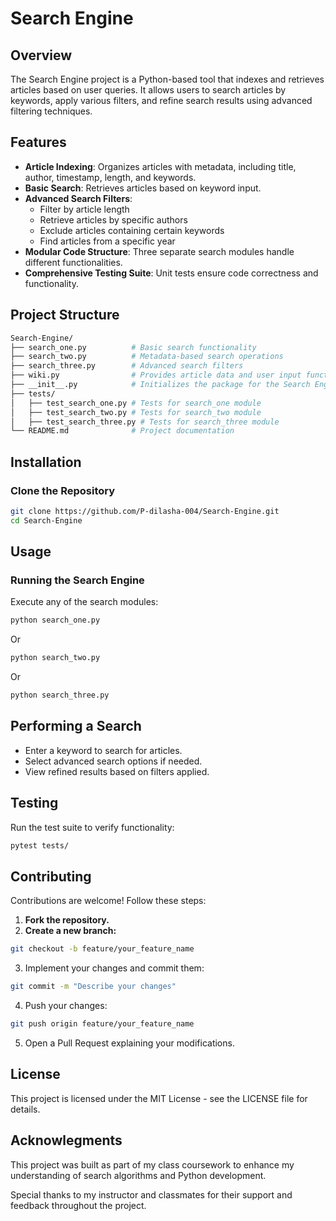 # Search Engine

## Overview

The Search Engine project is a Python-based tool that indexes and retrieves articles based on user queries. It allows users to search articles by keywords, apply various filters, and refine search results using advanced filtering techniques.

## Features

- **Article Indexing**: Organizes articles with metadata, including title, author, timestamp, length, and keywords.
- **Basic Search**: Retrieves articles based on keyword input.
- **Advanced Search Filters**:
  - Filter by article length
  - Retrieve articles by specific authors
  - Exclude articles containing certain keywords
  - Find articles from a specific year
- **Modular Code Structure**: Three separate search modules handle different functionalities.
- **Comprehensive Testing Suite**: Unit tests ensure code correctness and functionality.

## Project Structure
```bash
Search-Engine/
├── search_one.py          # Basic search functionality
├── search_two.py          # Metadata-based search operations
├── search_three.py        # Advanced search filters
├── wiki.py                # Provides article data and user input functions
├── __init__.py            # Initializes the package for the Search Engine module
├── tests/
│   ├── test_search_one.py # Tests for search_one module
│   ├── test_search_two.py # Tests for search_two module
│   ├── test_search_three.py # Tests for search_three module
└── README.md              # Project documentation
```
## Installation

### Clone the Repository

```bash
git clone https://github.com/P-dilasha-004/Search-Engine.git
cd Search-Engine
```
## Usage

### Running the Search Engine

Execute any of the search modules:

```bash
python search_one.py
```
Or
```bash
python search_two.py
```
Or
```bash
python search_three.py
```
## Performing a Search

- Enter a keyword to search for articles.
- Select advanced search options if needed.
- View refined results based on filters applied.

## Testing

Run the test suite to verify functionality:

```bash
pytest tests/
```
## Contributing

Contributions are welcome! Follow these steps:

1. **Fork the repository.**
2. **Create a new branch:**

```bash
git checkout -b feature/your_feature_name
```
3. Implement your changes and commit them:

```bash
git commit -m "Describe your changes"
```
4. Push your changes:

```bash
git push origin feature/your_feature_name
```
5. Open a Pull Request explaining your modifications.

## License 
This project is licensed under the MIT License - see the LICENSE file for details.

## Acknowlegments

This project was built as part of my class coursework to enhance my understanding of search algorithms and Python development.  

Special thanks to my instructor and classmates for their support and feedback throughout the project.  




